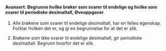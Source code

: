 
#### Avansert: Begrunne hvilke brøker som svarer til endelige og hvilke som svarer til periodiske desimaltall,  Øveoppgaver

1. Alle brøkene som svarer til endelige desimaltall, har en felles
   egenskap. Forklar hvilken det er, og gi en begrunnelse for at det er
   slik.

2. Brøkene som ikke svarer til endelige desimaltall, gir periodiske
   desimaltall. Begrunn hvorfor det er slik.

